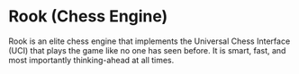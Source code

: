 # Rook (Chess Engine)

Rook is an elite chess engine that implements the Universal Chess Interface (UCI) that plays the game like no one has seen before. It is smart, fast, and most importantly thinking-ahead at all times.
